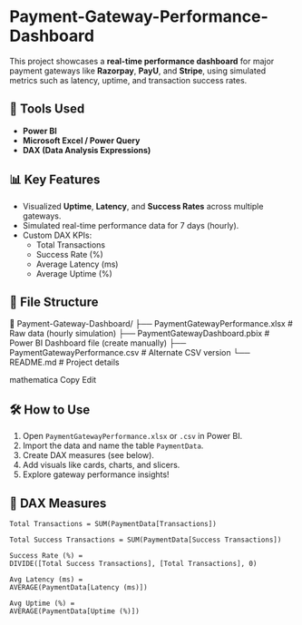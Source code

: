 # Payment-Gateway-Performance-Dashboard
This project showcases a **real-time performance dashboard** for major payment gateways like **Razorpay**, **PayU**, and **Stripe**, using simulated metrics such as latency, uptime, and transaction success rates.

## 🚀 Tools Used
- **Power BI**
- **Microsoft Excel / Power Query**
- **DAX (Data Analysis Expressions)**

## 📊 Key Features
- Visualized **Uptime**, **Latency**, and **Success Rates** across multiple gateways.
- Simulated real-time performance data for 7 days (hourly).
- Custom DAX KPIs:
  - Total Transactions
  - Success Rate (%)
  - Average Latency (ms)
  - Average Uptime (%)

## 📂 File Structure

📁 Payment-Gateway-Dashboard/
├── PaymentGatewayPerformance.xlsx # Raw data (hourly simulation)
├── PaymentGatewayDashboard.pbix # Power BI Dashboard file (create manually)
├── PaymentGatewayPerformance.csv # Alternate CSV version
└── README.md # Project details

mathematica
Copy
Edit

## 🛠 How to Use
1. Open `PaymentGatewayPerformance.xlsx` or `.csv` in Power BI.
2. Import the data and name the table `PaymentData`.
3. Create DAX measures (see below).
4. Add visuals like cards, charts, and slicers.
5. Explore gateway performance insights!

## 📐 DAX Measures

```DAX
Total Transactions = SUM(PaymentData[Transactions])

Total Success Transactions = SUM(PaymentData[Success Transactions])

Success Rate (%) = 
DIVIDE([Total Success Transactions], [Total Transactions], 0)

Avg Latency (ms) = 
AVERAGE(PaymentData[Latency (ms)])

Avg Uptime (%) = 
AVERAGE(PaymentData[Uptime (%)])
